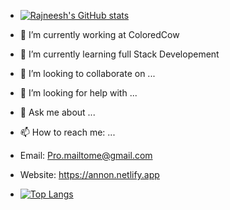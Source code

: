 - [![Rajneesh's GitHub stats](https://github-readme-stats.vercel.app/api?username=rajneeshweb&show_icons=true&theme=tokyonight)](https://github.com/rajneeshweb/github-readme-stats)

- 🔭 I’m currently working at ColoredCow
- 🌱 I’m currently learning full Stack Developement
- 👯 I’m looking to collaborate on ...
- 🤔 I’m looking for help with ...
- 💬 Ask me about ...
- 📫 How to reach me: ...
- Email: Pro.mailtome@gmail.com
- Website: https://annon.netlify.app

- [![Top Langs](https://github-readme-stats.vercel.app/api/top-langs/?username=rajneeshweb&langs_count=8)](https://github.com/rajneeshweb/github-readme-stats)
